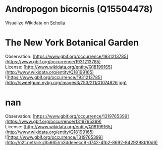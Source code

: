 
Andropogon bicornis (Q15504478)
===============================
  
Visualize Wikidata on [Scholia](https://scholia.toolforge.org/taxon/Q15504478)
# The New York Botanical Garden
  
Observation: [https://www.gbif.org/occurrence/1931213785](https://www.gbif.org/occurrence/1931213785)  
License: [http://www.wikidata.org/entity/Q18199165](http://www.wikidata.org/entity/Q18199165)  
![https://www.gbif.org/occurrence/1931213785](http://sweetgum.nybg.org/images3/753/211/01074826.jpg)
# nan
  
Observation: [https://www.gbif.org/occurrence/1319765399](https://www.gbif.org/occurrence/1319765399)  
License: [http://www.wikidata.org/entity/Q18199165](http://www.wikidata.org/entity/Q18199165)  
![https://www.gbif.org/occurrence/1319765399](http://n2t.net/ark:/65665/m3ddeeecc9-d742-4fb2-8692-8429298b10d6)